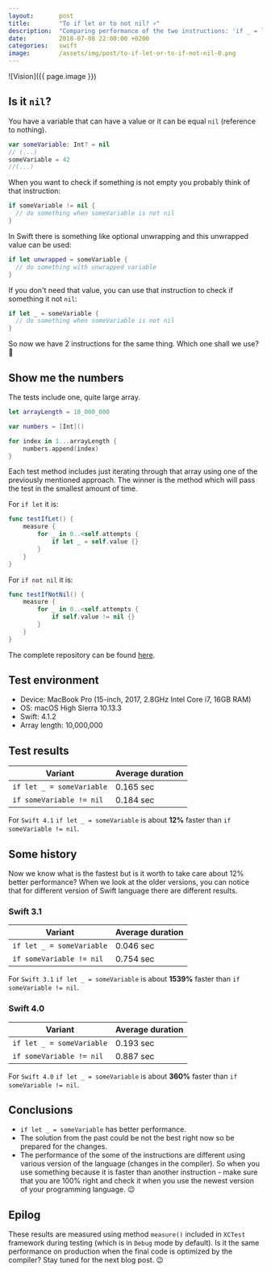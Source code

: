 ```yaml
---
layout:       post
title:        "To if let or to not nil? 💀"
description:  "Comparing performance of the two instructions: 'if _ = let' and 'if something != nil'"
date:         2018-07-08 22:00:00 +0200
categories:   swift
image:        /assets/img/post/to-if-let-or-to-if-not-nil-0.png
---
```


![Vision]({{ page.image }})

## Is it `nil`?

You have a variable that can have a value or it can be equal `nil` (reference to nothing).

```swift
var someVariable: Int? = nil
// (...)
someVariable = 42
//(...)
```

When you want to check if something is not empty you probably think of that instruction:

```swift
if someVariable != nil {
  // do something when someVariable is not nil
}
```

In Swift there is something like optional unwrapping and this unwrapped value can be used:

```swift
if let unwrapped = someVariable {
  // do something with unwrapped variable
}
```

If you don't need that value, you can use that instruction to check if something it not `nil`:

```swift
if let _ = someVariable {
  // do something when someVariable is not nil
}
```

So now we have 2 instructions for the same thing. Which one shall we use? 🤔


## Show me the numbers

The tests include one, quite large array.

```swift
let arrayLength = 10_000_000

var numbers = [Int]()

for index in 1...arrayLength {
    numbers.append(index)
}
```

Each test method includes just iterating through that array using one of the previously mentioned approach. The winner is the method which will pass the test in the smallest amount of time.

For `if let` it is:

```swift
func testIfLet() {
    measure {
        for _ in 0..<self.attempts {
            if let _ = self.value {}
        }
    }
}
```

For `if not nil` it is:

```swift
func testIfNotNil() {
    measure {
        for _ in 0..<self.attempts {
            if self.value != nil {}
        }
    }
}
```

The complete repository can be found [here](https://github.com/albinekcom/NotNilChallenge).


## Test environment

- Device: MacBook Pro (15-inch, 2017, 2.8GHz Intel Core i7, 16GB RAM)
- OS: macOS High Sierra 10.13.3
- Swift: 4.1.2
- Array length: 10,000,000


## Test results

| Variant                   | Average duration |
|---------------------------|------------------|
| `if let _ = someVariable` | 0.165 sec        |
| `if someVariable != nil`  | 0.184 sec        |

For `Swift 4.1` `if let _ = someVariable` is about **12%** faster than `if someVariable != nil`.


## Some history

Now we know what is the fastest but is it worth to take care about 12% better performance? When we look at the older versions, you can notice that for different version of Swift language there are different results.

### Swift 3.1

| Variant                   | Average duration |
|---------------------------|------------------|
| `if let _ = someVariable` | 0.046 sec        |
| `if someVariable != nil`  | 0.754 sec        |

For `Swift 3.1` `if let _ = someVariable` is about **1539%** faster than `if someVariable != nil`.

### Swift 4.0

| Variant                   | Average duration |
|---------------------------|------------------|
| `if let _ = someVariable` | 0.193 sec        |
| `if someVariable != nil`  | 0.887 sec        |


For `Swift 4.0` `if let _ = someVariable` is about **360%** faster than `if someVariable != nil`.


## Conclusions

- `if let _ = someVariable` has better performance.
- The solution from the past could be not the best right now so be prepared for the changes.
- The performance of the some of the instructions are different using various version of the language (changes in the compiler). So when you use something because it is faster than another instruction - make sure that you are 100% right and check it when you use the newest version of your programming language. 😉


## Epilog

These results are measured using method `measure()` included in `XCTest` framework during testing (which is in `Debug` mode by default). Is it the same performance on production when the final code is optimized by the compiler? Stay tuned for the next blog post. 😉
